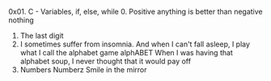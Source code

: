 0x01. C - Variables, if, else, while
0. Positive anything is better than negative nothing
1. The last digit
2. I sometimes suffer from insomnia. And when I can't fall asleep, I play what I call the alphabet game
alphABET
When I was having that alphabet soup, I never thought that it would pay off
5. Numbers
Numberz
Smile in the mirror
